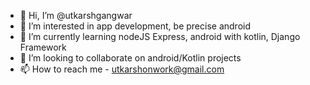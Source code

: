- 👋 Hi, I’m @utkarshgangwar
- 👀 I’m interested in app development, be precise android
- 🌱 I’m currently learning nodeJS Express, android with kotlin, Django Framework
- 💞️ I’m looking to collaborate on android/Kotlin projects
- 📫 How to reach me - utkarshonwork@gmail.com

<!---
utkarshgangwar/utkarshgangwar is a ✨ special ✨ repository because its `README.md` (this file) appears on your GitHub profile.
You can click the Preview link to take a look at your changes.
--->
